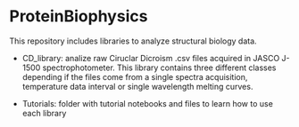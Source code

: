 # ProteinBiophysics
This repository includes libraries to analyze structural biology data. 

- CD_library: analize raw Ciruclar Dicroism .csv files acquired in JASCO J-1500 spectrophotometer. This library contains three different classes depending if the files come from a single spectra acquisition, temperature data interval or single wavelength melting curves.

- Tutorials: folder with tutorial notebooks and files to learn how to use each library
